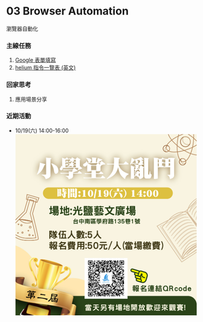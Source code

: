 # 03 Browser Automation
瀏覽器自動化

### 主線任務
1. [Google 表單填寫](https://forms.gle/d5kH8BiUFYss4tJr9)
2. [helium 指令一覽表 (英文)](https://github.com/mherrmann/helium/blob/master/docs/cheatsheet.md)

### 回家思考
1. 應用場景分享

### 近期活動
- 10/19(六) 14:00-16:00
![10/19(六) 14:00-16:00](https://github.com/chuanyang-studio/webdev-101/blob/main/images/20241019-%E5%B0%8F%E5%AD%B8%E5%A0%82%E5%AE%A3%E5%82%B3.jpg?raw=true)
